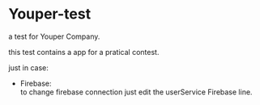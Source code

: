 # Youper-test

a test for Youper Company.

this test contains a app for a pratical contest.

just in case:
- Firebase:  
  to change firebase connection just edit the userService Firebase line.
